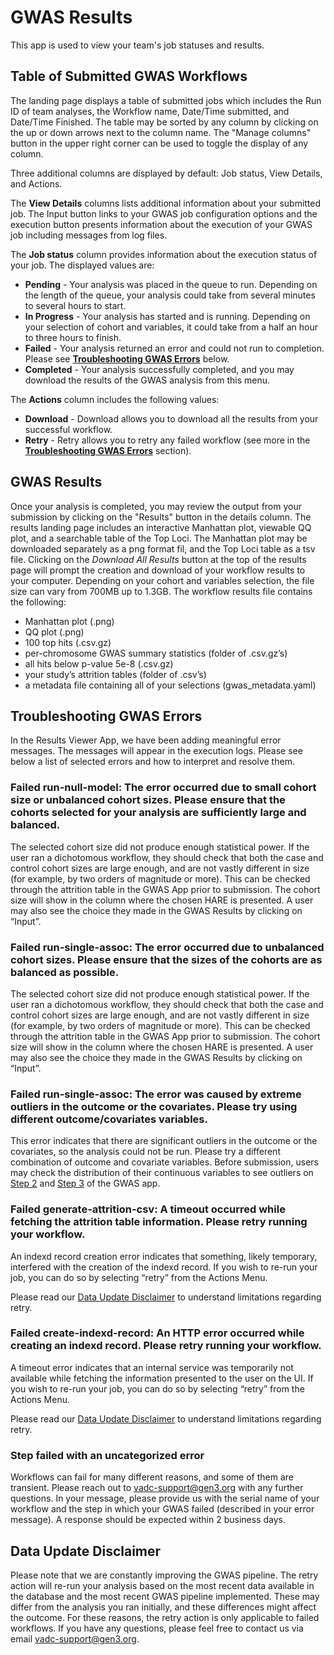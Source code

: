 # **GWAS Results**  

This app is used to view your team's job statuses and results.  

## **Table of Submitted GWAS Workflows**

The landing page displays a table of submitted jobs which includes the Run ID of team analyses, the Workflow name, Date/Time submitted, and Date/Time Finished. The table may be sorted by any column by clicking on the up or down arrows next to the column name. The "Manage columns" button in the upper right corner can be used to toggle the display of any column.

Three additional columns are displayed by default: Job status, View Details, and Actions.  

The **View Details** columns lists additional information about your submitted job. The Input button links to your GWAS job configuration options and the execution button presents information about the execution of your GWAS job including messages from log files.  

The **Job status** column provides information about the execution status of your job. The displayed values are:

* **Pending** - Your analysis was placed in the queue to run. Depending on the length of the queue, your analysis could take from several minutes to several hours to start.  
* **In Progress** - Your analysis has started and is running. Depending on your selection of cohort and variables, it could take from a half an hour to three hours to finish.  
* **Failed** - Your analysis returned an error and could not run to completion. Please see **[Troubleshooting GWAS Errors](#troubleshooting-gwas-errors)** below.  
* **Completed** - Your analysis successfully completed, and you may download the results of the GWAS analysis from this menu.  

The **Actions** column includes the following values:

* **Download** - Download allows you to download all the results from your successful workflow.  
* **Retry** - Retry allows you to retry any failed workflow (see more in the **[Troubleshooting GWAS Errors](#troubleshooting-gwas-errors)** section).  

## **GWAS Results**

 Once your analysis is completed, you may review the output from your submission by clicking on the "Results" button in the details column. The results landing page includes an interactive Manhattan plot, viewable QQ plot, and a searchable table of the Top Loci.  The Manhattan plot may be downloaded separately as a png format fil, and the Top Loci table as a tsv file.  Clicking on the *Download All Results* button at the top of the results page will prompt the creation and download of your workflow results to your computer. Depending on your cohort and variables selection, the file size can vary from 700MB up to 1.3GB. The workflow results file contains the following:

* Manhattan plot (.png)  
* QQ plot (.png)  
* 100 top hits (.csv.gz)  
* per-chromosome GWAS summary statistics (folder of .csv.gz’s)  
* all hits below p-value 5e-8 (.csv.gz)  
* your study’s attrition tables (folder of .csv’s)  
* a metadata file containing all of your selections (gwas_metadata.yaml)  

## **Troubleshooting GWAS Errors**  

In the Results Viewer App, we have been adding meaningful error messages. The messages will appear in the execution logs. Please see below a list of selected errors and how to interpret and resolve them.  

### **Failed run-null-model: The error occurred due to small cohort size or unbalanced cohort sizes. Please ensure that the cohorts selected for your analysis are sufficiently large and balanced.**

The selected cohort size did not produce enough statistical power. If the user ran a dichotomous workflow, they should check that both the case and control cohort sizes are large enough, and are not vastly different in size (for example, by two orders of magnitude or more). This can be checked through the attrition table in the GWAS App prior to submission. The cohort size will show in the column where the chosen HARE is presented. A user may also see the choice they made in the GWAS Results by clicking on “Input”.

### **Failed run-single-assoc: The error occurred due to unbalanced cohort sizes. Please ensure that the sizes of the cohorts are as balanced as possible.**

The selected cohort size did not produce enough statistical power. If the user ran a dichotomous workflow, they should check that both the case and control cohort sizes are large enough, and are not vastly different in size (for example, by two orders of magnitude or more). This can be checked through the attrition table in the GWAS App prior to submission. The cohort size will show in the column where the chosen HARE is presented. A user may also see the choice they made in the GWAS Results by clicking on “Input”.

### **Failed run-single-assoc: The error was caused by extreme outliers in the outcome or the covariates. Please try using different outcome/covariates variables.**

This error indicates that there are significant outliers in the outcome or the covariates, so the analysis could not be run. Please try a different combination of outcome and covariate variables. Before submission, users may check the distribution of their continuous variables to see outliers on [Step 2](gwas.md#step-2-select-outcome-phenotype) and [Step 3](gwas.md#step-3-select-covariate-phenotype) of the GWAS app.

### **Failed generate-attrition-csv: A timeout occurred while fetching the attrition table information. Please retry running your workflow.**

An indexd record creation error indicates that something, likely temporary, interfered with the creation of the indexd record. If you wish to re-run your job, you can do so by selecting “retry” from the Actions Menu.

Please read our [Data Update Disclaimer](#data-update-disclaimer) to understand limitations regarding retry.  

### **Failed create-indexd-record: An HTTP error occurred while creating an indexd record. Please retry running your workflow.**

A timeout error indicates that an internal service was temporarily not available while fetching the information presented to the user on the UI. If you wish to re-run your job, you can do so by selecting “retry” from the Actions Menu.

Please read our [Data Update Disclaimer](#data-update-disclaimer) to understand limitations regarding retry.  

### **Step failed with an uncategorized error**

Workflows can fail for many different reasons, and some of them are transient. Please reach out to [vadc-support@gen3.org](mailto:vadc-support@gen3.org) with any further questions. In your message, please provide us with the serial name of your workflow and the step in which your GWAS failed (described in your error message). A response should be expected within 2 business days.  

## **Data Update Disclaimer**

Please note that we are constantly improving the GWAS pipeline. The retry action will re-run your analysis based on the most recent data available in the database and the most recent GWAS pipeline implemented. These may differ from the analysis you ran initially, and these differences might affect the outcome. For these reasons, the retry action is only applicable to failed workflows. If you have any questions, please feel free to contact us via email [vadc-support@gen3.org](mailto:vadc-support@gen3.org).
